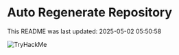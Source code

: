 # Auto Regenerate Repository

This README was last updated: 2025-05-02 05:50:58

 ![TryHackMe](https://tryhackme.com/badge/533634)